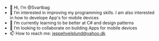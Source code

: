 - 👋 Hi, I’m @Svartbag
- 👀 I’m interested in improving my programming skills. I am also interested in how to develope App's for mobile devices
- 🌱 I’m currently learning to be better at C# and design patterns
- 💞️ I’m looking to collaborate on building Apps for mobile devices
- 📫 How to reach me: jeppehvelplund@yahoo.dk

<!---
Svartbag/Svartbag is a ✨ special ✨ repository because its `README.md` (this file) appears on your GitHub profile.
You can click the Preview link to take a look at your changes.
--->
